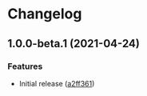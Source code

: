 # Changelog

## 1.0.0-beta.1 (2021-04-24)


### Features

* Initial release ([a2ff361](https://www.github.com/runeh/guess-json-shape/commit/a2ff361c8f38f613c69843aab16cae72a8cbeffc))
